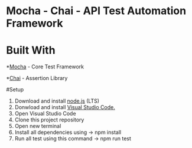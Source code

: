 # Mocha - Chai - API Test Automation Framework

# Built With
*<a href="https://mochajs.org/">Mocha</a> - Core Test Framework

*<a href="https://www.chaijs.com/">Chai</a> - Assertion Library

#Setup
1. Download and install <a href="https://nodejs.org/en/download/">node.js</a> (LTS)
2. Donwload and install <a href="https://code.visualstudio.com/download">Visual Studio Code.</a> 
3. Open Visual Studio Code
4. Clone this project repository
5. Open new terminal
6. Install all dependencies using -> npm install
7. Run all test using this command -> npm run test
